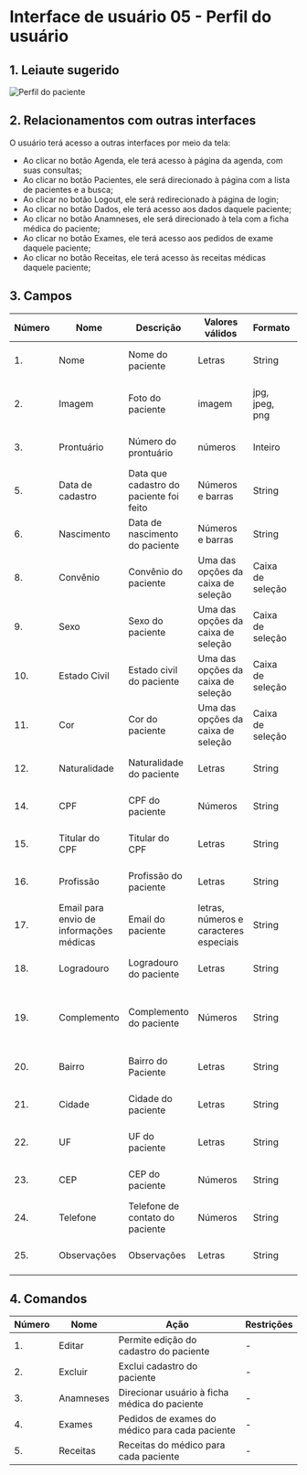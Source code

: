 # Interface de usuário 05 - Perfil do usuário

## 1. Leiaute sugerido

![Perfil do paciente](https://user-images.githubusercontent.com/69217117/112547145-211d1980-8d99-11eb-882d-4e8e24e465d2.jpg)

## 2. Relacionamentos com outras interfaces

O usuário terá acesso a outras interfaces por meio da tela:
- Ao clicar no botão Agenda, ele terá acesso à página da agenda, com suas consultas;
- Ao clicar no botão Pacientes, ele será direcionado à página com a lista de pacientes e a busca;
- Ao clicar no botão Logout, ele será redirecionado à página de login;
- Ao clicar no botão Dados, ele terá acesso aos dados daquele paciente; 
- Ao clicar no botão Anamneses, ele será direcionado à tela com a ficha médica do paciente;
- Ao clicar no botão Exames, ele terá acesso aos pedidos de exame daquele paciente;
- Ao clicar no botão Receitas, ele terá acesso às receitas médicas daquele paciente;

## 3. Campos

| **Número** | **Nome** | **Descrição** | **Valores válidos** | **Formato** | **Tipo** | **Restrições** |
| --- | --- | --- | --- | --- | --- | --- |
|1. |Nome|Nome do paciente|Letras|String|Caixa de texto|Não pode deixar vazio|
|2. |Imagem|Foto do paciente|imagem|jpg, jpeg, png|botão|Não permite upload de outros tipos de arquivo|
|3. |Prontuário|Número do prontuário|números|Inteiro|Caixa de texto|Número não pode se repetir|
|5. |Data de cadastro|Data que cadastro do paciente foi feito|Números e barras|String|Caixa de texto|Não pode deixar vazio|
|6. |Nascimento|Data de nascimento do paciente|Números e barras|String|Caixa de texto|Não pode deixar vazio|
|8. |Convênio|Convênio do paciente|Uma das opções da caixa de seleção|Caixa de seleção|Caixa de seleção|Alguma opção deve ser selecionada|
|9. |Sexo|Sexo do paciente|Uma das opções da caixa de seleção|Caixa de seleção|Caixa de seleção|Alguma opção deve ser selecionada|
|10. |Estado Civil|Estado civil do paciente|Uma das opções da caixa de seleção|Caixa de seleção|Caixa de seleção|Alguma opção deve ser selecionada|
|11. |Cor|Cor do paciente|Uma das opções da caixa de seleção|Caixa de seleção|Caixa de seleção|Alguma opção deve ser selecionada|
|12. |Naturalidade|Naturalidade do paciente|Letras|String|Caixa de texto|-|
|14. |CPF|CPF do paciente|Números|String|Caixa de texto|Não pode deixar vazio|
|15. |Titular do CPF|Titular do CPF|Letras|String|Caixa de texto|-|
|16. |Profissão|Profissão do paciente|Letras|String|Caixa de texto|-|
|17. |Email para envio de informações médicas|Email do paciente|letras, números e caracteres especiais|String|Caixa de texto|Não pode deixar vazio|
|18. |Logradouro|Logradouro do paciente|Letras|String|Caixa de texto|Não pode deixar vazio|
|19. |Complemento|Complemento do paciente|Números|String|Caixa de texto|Deve ser preenchido apenas se for apartamento|
|20. |Bairro|Bairro do Paciente|Letras|String|Caixa de texto|Não pode deixar vazio|
|21. |Cidade|Cidade do paciente|Letras|String|Caixa de texto|Não pode deixar vazio|
|22. |UF|UF do paciente|Letras|String|Caixa de texto|Não pode deixar vazio|
|23. |CEP|CEP do paciente|Números|String|Caixa de texto|Não pode deixar vazio|
|24. |Telefone|Telefone de contato do paciente|Números|String|Caixa de texto|Não pode deixar vazio|
|25. |Observações|Observações|Letras|String|Caixa de texto|-|

## 4. Comandos

| **Número** | **Nome** | **Ação** | **Restrições** |
| --- | --- | --- | --- |
|1. |Editar|Permite edição do cadastro do paciente|-|
|2. |Excluir|Exclui cadastro do paciente|-|
|3. |Anamneses| Direcionar usuário à ficha médica do paciente |-|
|4. |Exames | Pedidos de exames do médico para cada paciente |-|
|5. |Receitas| Receitas do médico para cada paciente |-|

